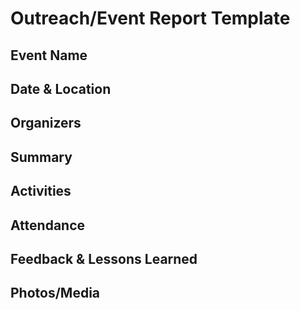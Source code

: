 # Outreach/Event Report Template

## Event Name

## Date & Location

## Organizers

## Summary

## Activities

## Attendance

## Feedback & Lessons Learned

## Photos/Media
